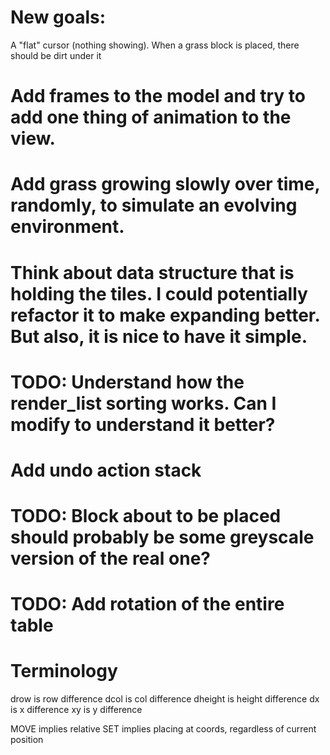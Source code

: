 # New goals:

A "flat" cursor (nothing showing).
When a grass block is placed, there should be dirt under it

# Add frames to the model and try to add one thing of animation to the view.

# Add grass growing slowly over time, randomly, to simulate an evolving environment.

# Think about data structure that is holding the tiles. I could potentially refactor it to make expanding better. But also, it is nice to have it simple.

# TODO: Understand how the render_list sorting works. Can I modify to understand it better?

# Add undo action stack

# TODO: Block about to be placed should probably be some greyscale version of the real one?

# TODO: Add rotation of the entire table

# Terminology

drow is row difference
dcol is col difference
dheight is height difference
dx is x difference
xy is y difference

MOVE implies relative
SET implies placing at coords, regardless of current position
